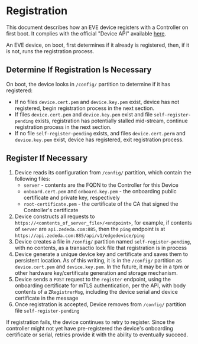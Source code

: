# Registration

This document describes how an EVE device registers with a Controller on first boot. It complies with the official "Device API" available [here](../api/API.md).

An EVE device, on boot, first determines if it already is registered, then, if it is not, runs the registration process.

## Determine If Registration Is Necessary

On boot, the device looks in `/config/` partition to determine if it has registered:

* If no files `device.cert.pem` and `device.key.pem` exist, device has not registered, begin registration process in the next section.
* If files `device.cert.pem` and `device.key.pem` exist and file `self-register-pending` exists, registration has potentially stalled mid-stream, continue registration process in the next section.
* If no file `self-register-pending` exists, and files `device.cert.perm` and `device.key.pem` exist, device has registered, exit registration process.

## Register If Necessary

1. Device reads its configuration from `/config/` partition, which contain the following files:
    * `server` - contents are the FQDN to the Controller for this Device
    * `onboard.cert.pem` and `onboard.key.pem` - the onboarding public certificate and private key, respectively
    * `root-certificate.pem` - the certificate of the CA that signed the Controller's certificate
1. Device constructs all requests to `https://<contents_of_server_file>/<endpoint>`, for example, if contents of `server` are `api.zededa.com:885`, then the `ping` endpoint is at `https://api.zededa.com:885/api/v1/edgedevice/ping`
1. Device creates a file in `/config/` partition named `self-register-pending`, with no contents, as a transactio lock file that registration is in process
1. Device generate a unique device key and certificate and saves them to persistent location. As of this writing, it is in the `/config/` partition as `device.cert.pem` and `device.key.pem`. In the future, it may be in a tpm or other hardware key/certificate generation and storage mechanism.
1. Device sends a `POST` request to the `register` endpoint, using the onboarding certificate for mTLS authentication, per the API, with body contents of a `ZRegistrerMsg`, including the device serial and device certificate in the message
1. Once registration is accepted, Device removes from `/config/` partition file `self-register-pending`

If registration fails, the device continues to retry to register. Since the controller might not yet have pre-registered the device's onboarding certificate or serial, retries provide it with the ability to eventually succeed.
